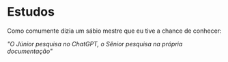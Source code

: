 # Estudos
Como comumente dizia um sábio mestre que eu tive a chance de conhecer:

*"O Júnior pesquisa no ChatGPT, o Sênior pesquisa na própria documentação"*
